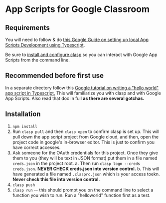 # App Scripts for Google Classroom

## Requirements

You will need to follow & do [this Google Guide on setting up local App Scripts Development using Typescript](https://developers.google.com/apps-script/guides/typescript).

Be sure to [install and configure clasp](https://github.com/google/clasp) so you can interact with Google App Scripts from the command line.

## Recommended before first use

In a separate directory follow this [Google tutorial on writing a "hello world" app script in Typescript.](https://github.com/google/clasp/blob/master/docs/typescript.md) This will familiarize you with clasp and with Google App Scripts. Also read that doc in full **as there are several gotchas.**

## Installation

1. `npm install`
2. Run `clasp pull` and then `clasp open` to confirm clasp is set up. This will pull down the app script project from Google cloud, and then, open the project code in google's in-browser editor. This is just to confirm you have correct accesses.
3. Ask someone for the OAuth credentials for this project. Once they give them to you (they will be text in JSON format) put them in a file named `creds.json` in the project root.
    a. Then run `clasp logn --creds creds.json`. **NEVER CHECK creds.json into version control.**
    b. This will have generated a file named `.clasprc.json` which is your access toekn. **Never check this file into version control.**
4. `clasp push`
5. `clasp run` -- this should prompt you on the command line to select a function you wish to run. Run a "helloworld" function first as a test.